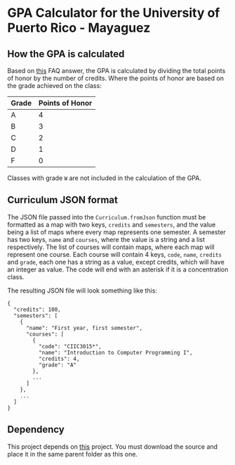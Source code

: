 # GPA Calculator for the University of Puerto Rico - Mayaguez

## How the GPA is calculated

Based on [this](https://www.uprm.edu/registrar/question_answer.php?id=26) FAQ answer,
the GPA is calculated by dividing the total points of honor by the number of credits.
Where the points of honor are based on the grade achieved on the class:

| Grade | Points of Honor |
|-------|-----------------|
| A     | 4               |
| B     | 3               |
| C     | 2               |
| D     | 1               |
| F     | 0               |

Classes with grade `W` are not included in the calculation of the GPA.

## Curriculum JSON format

The JSON file passed into the `Curriculum.fromJson` function must be formatted as a map with
two keys,  `credits` and `semesters`, and the value being a list of maps where every map represents one
semester. A semester has two keys, `name` and `courses`, where the value is a string and a
list respectively. The list of courses will contain maps, where each map will represent
one course. Each course will contain 4 keys, `code`, `name`, `credits` and `grade`, each
one has a string as a value, except credits, which will have an integer as value. The code
will end with an asterisk if it is a concentration class.

The resulting JSON file will look something like this:

    {
      "credits": 100,
      "semesters": [
        {
          "name": "First year, first semester",
          "courses": [
            {
              "code": "CIIC3015*",
              "name": "Introduction to Computer Programming I",
              "credits": 4,
              "grade": "A"
            },
            ...
          ]
        },
        ...
      ]
    }

## Dependency

This project depends on [this](https://github.com/diego-velez/Tabletery) project. You must download the source
and place it in the same parent folder as this one.